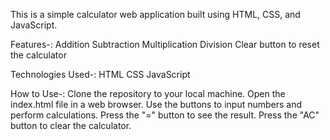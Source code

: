 This is a simple calculator web application built using HTML, CSS, and JavaScript.

Features-:
Addition
Subtraction
Multiplication
Division
Clear button to reset the calculator

Technologies Used-:
HTML
CSS
JavaScript

How to Use-:
Clone the repository to your local machine.
Open the index.html file in a web browser.
Use the buttons to input numbers and perform calculations.
Press the "=" button to see the result.
Press the "AC" button to clear the calculator.
